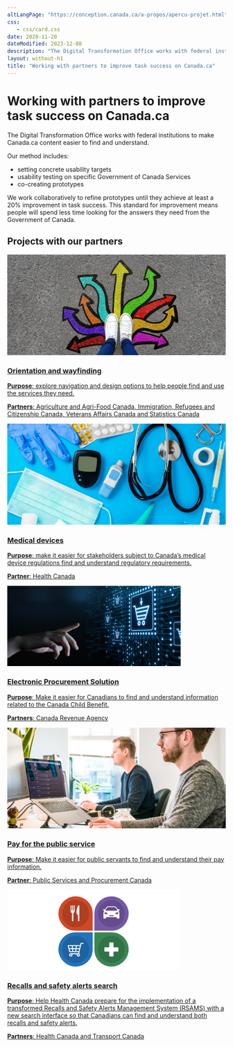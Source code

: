 ```yaml
---
altLangPage: "https://conception.canada.ca/a-propos/apercu-projet.html"
css:
   - css/card.css
date: 2020-11-20
dateModified: 2023-12-08
description: "The Digital Transformation Office works with federal institutions to make Canada.ca content easier to find and understand."
layout: without-h1
title: "Working with partners to improve task success on Canada.ca"
---
```

<h1 property="name headline" id="wb-cont" dir="ltr">Working with partners to improve task success on Canada.ca</h1>
<p>The Digital Transformation Office works with federal institutions to make Canada.ca content easier to find and understand.</p>
<p>Our method includes:</p>
<ul>
  <li>setting concrete usability targets</li>
  <li>usability testing on specific Government of Canada Services</li>
  <li>co-creating prototypes</li>
</ul>
<p>We work collaboratively to refine prototypes until they achieve at least a 20% improvement in task success.  This standard for improvement means people will spend less time looking for the answers they need from the Government of Canada.</p>
<h2>Projects with our partners</h2>
<div class="row wb-eqht mrgn-tp-md wb-eqht">
  <div class="col-xs-12 col-sm-6 col-md-4 mrgn-bttm-lg">
    <div class="card hght-inhrt">
      <img src="images/2022-12-21.png" class="img-responsive" alt="">
      <div class="card-container"><a href="project-01.html">
        <h3>Orientation and wayfinding</h3>
        <p class="mrn-tp-lg"><strong>Purpose</strong>: explore navigation and design options to help people find and use the services they need.</p>
        <p><strong>Partners</strong>: Agriculture and Agri-Food Canada, Immigration, Refugees and Citizenship Canada, Veterans Affairs Canada and Statistics Canada</p>
        </a></div>
    </div>
  </div>
  <div class="col-xs-12 col-sm-6 col-md-4 mrgn-bttm-lg">
    <div class="card hght-inhrt">
      <img src="images/medical.png" class="img-responsive" alt="">
      <div class="card-container"><a href="project-02.html">
        <h3>Medical devices</h3>
        <p><strong>Purpose</strong>: make it easier for stakeholders subject to Canada’s medical device regulations find and understand regulatory requirements.</p>
        <p><strong>Partner</strong>: Health Canada</p>
        </a></div>
    </div>
  </div>
  <div class="col-xs-12 col-sm-6 col-md-4 mrgn-bttm-lg">
    <div class="card hght-inhrt">
      <img src="images/procurement.png" class="img-responsive" alt="">
      <div class="card-container"><a href="project-03.html">
        <h3>Electronic Procurement Solution</h3>
        <p><strong>Purpose</strong>: Make it easier for Canadians to find and understand information related to the Canada Child Benefit.</p>
        <p><strong>Partners</strong>: Canada Revenue Agency</p>
        </a></div>
    </div>
  </div>
  <div class="col-xs-12 col-sm-6 col-md-4 mrgn-bttm-lg">
    <div class="card hght-inhrt">
      <img src="images/pay.png" class="img-responsive" alt="">
      <div class="card-container"><a href="project-04.html">
        <h3>Pay for the public service</h3>
        <p><strong>Purpose</strong>: Make it easier for public servants to find and understand their pay information.</p>
        <p><strong>Partner</strong>: Public Services and Procurement Canada</p>
        </a></div>
    </div>
  </div>
  <div class="col-xs-12 col-sm-6 col-md-4 mrgn-bttm-lg">
    <div class="card hght-inhrt">
      <img src="images/recall.png" class="img-responsive" alt="">
      <div class="card-container"><a href="project-05.html">
        <h3>Recalls and safety alerts search</h3>
        <p><strong>Purpose</strong>: Help Health Canada prepare for the implementation of a transformed Recalls and Safety Alerts Management System (RSAMS) with a new search interface so that Canadians can find and understand both recalls and safety alerts.</p>
        <p><strong>Partners</strong>: Health Canada and Transport Canada</p>
        </a></div>
    </div>
  </div>
</div>
